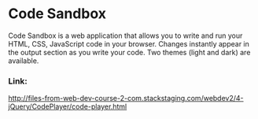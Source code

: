 # Code Sandbox
Code Sandbox is a web application that allows you to write and run your HTML, CSS, JavaScript code in your browser.
Сhanges instantly appear in the output section as you write your code. Two themes (light and dark) are available.

### Link: 
http://files-from-web-dev-course-2-com.stackstaging.com/webdev2/4-jQuery/CodePlayer/code-player.html
